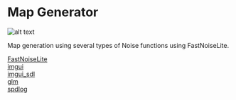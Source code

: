 # Map Generator

![alt text](https://github.com/chirag9510/Map-Generation/blob/master/img/map%20generator.gif)

Map generation using several types of Noise functions using FastNoiseLite. 

[FastNoiseLite](https://github.com/Auburn/FastNoiseLite)\
[imgui](https://github.com/ocornut/imgui)\
[imgui_sdl](https://github.com/Tyyppi77/imgui_sdl)\
[glm](https://github.com/g-truc/glm)\
[spdlog](https://github.com/gabime/spdlog)



